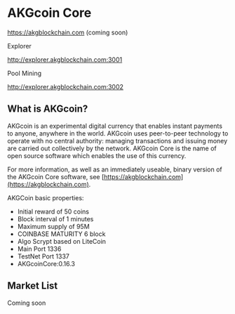 AKGcoin Core
=====================================


https://akgblockchain.com (coming soon)

Explorer

http://explorer.akgblockchain.com:3001

Pool Mining

http://explorer.akgblockchain.com:3002





What is AKGcoin?
----------------

AKGcoin is an experimental digital currency that enables instant payments to
anyone, anywhere in the world. AKGcoin uses peer-to-peer technology to operate
with no central authority: managing transactions and issuing money are carried
out collectively by the network. AKGcoin Core is the name of open source
software which enables the use of this currency.

For more information, as well as an immediately useable, binary version of
the AKGcoin Core software, see [https://akgblockchain.com](https://akgblockchain.com).

AKGCoin basic properties:
- Initial reward of 50 coins
- Block interval of 1 minutes
- Maximum supply of 95M 
- COINBASE MATURITY 6 block
- Algo Scrypt based on LiteCoin
- Main Port 1336
- TestNet Port 1337
- AKGcoinCore:0.16.3

Market List
-------

Coming soon



